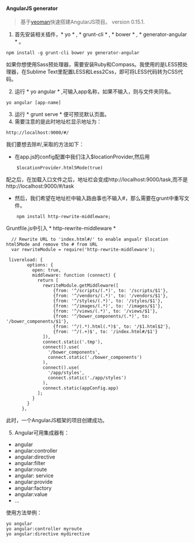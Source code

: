 
#### AngularJS generator

> 基于[yeoman](https://github.com/yeoman/generator-angular)快速搭建AngularJS项目。
version 0.15.1.

1. 首先安装相关插件，* yo * , * grunt-cli * , * bower * , * generator-angular * 。

```
npm install -g grunt-cli bower yo generator-angular

```
如果你想使用Sass预处理器，需要安装Ruby和Compass。我使用的是LESS预处理器，在Sublime Text里配置LESS和Less2Css，即可将LESS代码转为CSS代码。

2. 运行 * yo angular * ,可输入app名称，如果不输入，则与文件夹同名。

```
yo angular [app-name]

```

3. 运行 * grunt serve * 便可预览默认页面。
4. 需要注意的是此时地址栏显示地址为：

```
http://localhost:9000/#/

```
我们要想去除#/,采取的方法如下：

- 在app.js的config配置中我们注入$locationProvider,然后用

```
    $locationProvider.html5Mode(true)
```

配之后，在加载入口文件之后，地址栏会变成http://localhost:9000/task,而不是http://localhost:9000/#/task

- 然后，我们希望在地址栏中输入路由事也不输入#，那么需要在grunt中重写文件。

```
    npm install http-rewrite-middleware;
```
Gruntfile.js中引入 * http-rewrite-middleware *

```
  // Rewrite URL to 'index.html#/' to enable angualr $location html5Mode and remove the # from URL
  var rewriteModule = require('http-rewrite-middleware');
```

```
 livereload: {
        options: {
          open: true,
          middleware: function (connect) {
            return [
              rewriteModule.getMiddleware([   
                  {from: '^/scripts/(.*)', to: '/scripts/$1'},
                  {from: '^/vendors/(.*)', to: '/vendors/$1'},
                  {from: '^/styles/(.*)', to: '/styles/$1'},
                  {from: '^/images/(.*)', to: '/images/$1'},
                  {from: '^/views/(.*)', to: '/views/$1'},
                  {from: '^/bower_components/(.*)', to: '/bower_components/$1'},
                  {from: '^/(.*).html(.*)$', to: '/$1.html$2'},
                  {from: '^/(.+)$', to: '/index.html#/$1'}
              ]),
              connect.static('.tmp'),
              connect().use(
                '/bower_components',
                connect.static('./bower_components')
              ),
              connect().use(
                '/app/styles',
                connect.static('./app/styles')
              ),
              connect.static(appConfig.app)
            ];
          }
        }
      },
```
此时，一个AngularJS框架的项目创建成功。

5. Angular可用集成器有：
- angular
- angular:controller
- angular:directive
- angular:filter
- angular:route
- angular: service
- angular:provide
- angular:factory
- angular:value
- ...

使用方法举例：

```
yo angular
yo angular:controller myroute
yo angular:directive mydirective

```

